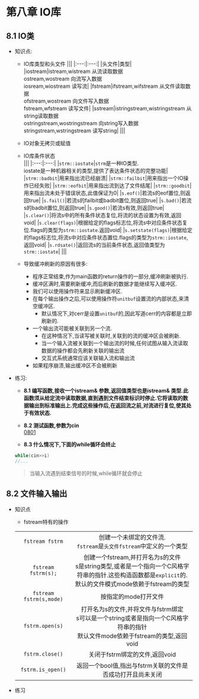 # 第八章 IO库

## 8.1 IO类
+ 知识点: 
    - IO库类型和头文件 
        |||
        |:---:|:---:|
        |头文件|类型|
        |iostream|istream,wistream  从流读取数据<br/> ostream,wostream 向流写入数据<br/> iosream,wiostream 读写流|
        |fstream|ifstream,wifstream 从文件读取数据<br/> ofstream,wostream 向文件写入数据<br/> fstream,wfstream 读写文件|
        |sstream|istringstream,wistringstream 从string读取数据<br/>ostringstream,wostringstream 向string写入数据<br/>stringstream,wstringstream 读写string|
        |||
    - IO对象无拷贝或赋值  
    
    - IO库条件状态  
        |||
        |:---:|:---:|
        |`strm::iostate`|`strm`是一种IO类型.<br/>iostate是一种机器相关的类型,提供了表达条件状态的完整功能|
        |`strm::badbit`|用来指出流已经崩溃|
        |`strm::failbit`|用来指出一个IO操作已经失败|
        |`strm::eofbit`|用来指出流到达了文件结尾|
        |`strm::goodbit`|用来指出流未处于错误状态,此值保证为0|
        |`s.eof()`|若流s的eof置位,则返回true|
        |`s.fail()`|若流s的failbit或badbit置位,则返回true|
        |`s.bad()`|若流s的badbit置位,则返回true|
        |`s.good()`|若流s有效,则返回true|
        |`s.clear()`|将流s中的所有条件状态复位,将流的状态设置为有效,返回void|
        |`s.clear(flags)`|根据给定的flags标志位,将流s中对应条件状态复位.flags的类型为`strm::iostate`.返回void| 
        |`s.setstate(flags)`|根据给定的flags标志位,将流s中对应条件状态置位.flags的类型为`strm::iostate`,返回void|
        |`s.rdsate()`|返回流s的当前条件状态,返回值类型为`strm::iostate`|
        |||
    - 导致缓冲刷新的原因有很多:  
        - 程序正常结束,作为main函数的return操作的一部分,缓冲刷新被执行.  
        - 缓冲区满时,需要刷新缓冲,而后刷新的数据才能继续写入缓冲区.  
        - 我们可以使用操作符来显示刷新缓冲区.  
        - 在每个输出操作之后,可以使用操作符`unitbuf`设置流的内部状态,来清空缓冲区.  
            - 默认情况下,对cerr是设置`unitbuf`的,因此写道cerr的内容都是立即刷新的.  
        - 一个输出流可能被关联到另一个流.
            - 在这种情况下,当读写被关联时,关联到的流的缓冲区会被刷新.  
            - 当一个输入流被关联到一个输出流的时候,任何试图从输入流读取数据的操作都会先刷新关联的输出流  
            - 交互式系统通常应该关联输入流和输出流  
        - 如果程序崩溃,输出缓冲区不会被刷新  

    
+ 练习:
    - **8.1 编写函数,接收一个istream& 参数,返回值类型也是istream& 类型.此函数须从给定流中读取数据,直到遇到文件结束标识时停止.它将读取的数据输出到标准输出上.完成这些操作后,在返回流之前,对流进行复位,使其处于有效状态.**  
    - **8.2 测试函数,参数为cin**  
    [0801](src/0801.cpp)  

    - **8.3 什么情况下,下面的while循环会终止**  
    ```c++
    while(cin>>i)
    //...
    ```
    > 当输入流遇到结束信号的时候,while循环就会停止  

## 8.2 文件输入输出 
+ 知识点
    - fstream特有的操作  
    
    |||
    |:---:|:---:|
    |`fstream fstrm`|创建一个未绑定的文件流.<br/> `fstream`是`头文件fstream`中定义的一个类型|
    |`fstream fstrm(s);`|创建一个fstream,并打开名为s的文件<br/>s是string类型,或者是一个指向一个C风格字符串的指针.这些构造函数都是`explicit`的.默认的文件模式mode依赖于fstream的类型|
    |`fstream fstrm(s,mode)`|按指定的mode打开文件|
    |`fstrm.open(s)`|打开名为s的文件,并将文件与fstrm绑定<br>s可以是一个string或者是指向一个C风格字符串的指针<br>默认文件mode依赖于fstream的类型,返回void|  
    |`fstrm.close()`|关闭于fstrm绑定的文件,返回void|
    |`fstrm.is_open()`|返回一个bool值,指出与fstrm关联的文件是否成功打开且尚未关闭|

+ 练习  